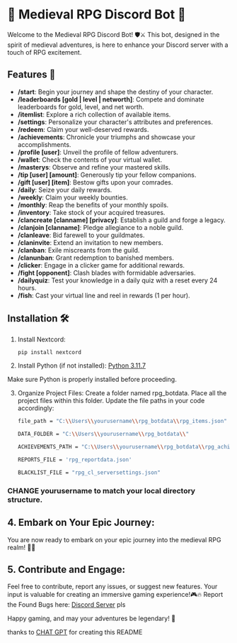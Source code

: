 # 🏰 Medieval RPG Discord Bot 🤖

Welcome to the Medieval RPG Discord Bot! 🛡️⚔️ This bot, designed in the spirit of medieval adventures, is here to enhance your Discord server with a touch of RPG excitement.

## Features 🌟

- **/start**: Begin your journey and shape the destiny of your character.
- **/leaderboards [gold | level | networth]**: Compete and dominate leaderboards for gold, level, and net worth.
- **/itemlist**: Explore a rich collection of available items.
- **/settings**: Personalize your character's attributes and preferences.
- **/redeem**: Claim your well-deserved rewards.
- **/achievements**: Chronicle your triumphs and showcase your accomplishments.
- **/profile [user]**: Unveil the profile of fellow adventurers.
- **/wallet**: Check the contents of your virtual wallet.
- **/masterys**: Observe and refine your mastered skills.
- **/tip [user] [amount]**: Generously tip your fellow companions.
- **/gift [user] [item]**: Bestow gifts upon your comrades.
- **/daily**: Seize your daily rewards.
- **/weekly**: Claim your weekly bounties.
- **/monthly**: Reap the benefits of your monthly spoils.
- **/inventory**: Take stock of your acquired treasures.
- **/clancreate [clanname] [privacy]**: Establish a guild and forge a legacy.
- **/clanjoin [clanname]**: Pledge allegiance to a noble guild.
- **/clanleave**: Bid farewell to your guildmates.
- **/claninvite**: Extend an invitation to new members.
- **/clanban**: Exile miscreants from the guild.
- **/clanunban**: Grant redemption to banished members.
- **/clicker**: Engage in a clicker game for additional rewards.
- **/fight [opponent]**: Clash blades with formidable adversaries.
- **/dailyquiz**: Test your knowledge in a daily quiz with a reset every 24 hours.
- **/fish**: Cast your virtual line and reel in rewards (1 per hour).

## Installation 🛠️

1. Install Nextcord:

   ```bash
   pip install nextcord
   
2. Install Python (if not installed):
[Python 3.11.7](https://www.python.org/ftp/python/3.11.7/python-3.11.7-amd64.exe) 

Make sure Python is properly installed before proceeding.

3. Organize Project Files:
Create a folder named rpg_botdata.
Place all the project files within this folder.
Update the file paths in your code accordingly:

    ```bash
    file_path = "C:\\Users\\yourusername\\rpg_botdata\\rpg_items.json"
    
    DATA_FOLDER = "C:\\Users\\yourusername\\rpg_botdata\\"
    
    ACHIEVEMENTS_PATH = "C:\\Users\\yourusername\\rpg_botdata\\rpg_achievements.json"
    
    REPORTS_FILE = 'rpg_reportdata.json'
    
    BLACKLIST_FILE = "rpg_cl_serversettings.json"
    
### CHANGE yourusername to match your local directory structure.

## 4. Embark on Your Epic Journey:
You are now ready to embark on your epic journey into the medieval RPG realm! 🚀✨

## 5. Contribute and Engage:
Feel free to contribute, report any issues, or suggest new features. Your input is valuable for creating an immersive gaming experience!🎮🔥
Report the Found Bugs here: [Discord Server](https://discord.gg/zcMXXGFwvB) pls

Happy gaming, and may your adventures be legendary! 🌟

thanks to [CHAT GPT](https://chat.openai.com/) for creating this README
